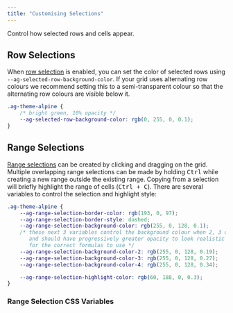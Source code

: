 ```yaml
---
title: "Customising Selections"
---
```


Control how selected rows and cells appear.

## Row Selections

When [row selection](/row-selection/) is enabled, you can set the color of selected rows using `--ag-selected-row-background-color`. If your grid uses alternating row colours we recommend setting this to a semi-transparent colour so that the alternating row colours are visible below it.

```css
.ag-theme-alpine {
    /* bright green, 10% opacity */
    --ag-selected-row-background-color: rgb(0, 255, 0, 0.1);
}
```

<grid-example title='Custom Row Selection Colour' name='custom-row-selection-color' type='generated' options='{ "exampleHeight": 450 }'></grid-example>

## Range Selections

[Range selections](/range-selection/) can be created by clicking and dragging on the grid. Multiple overlapping range selections can be made by holding <kbd>Ctrl</kbd> while creating a new range outside the existing range. Copying from a selection will briefly highlight the range of cells (<kbd>Ctrl + C</kbd>). There are several variables to control the selection and highlight style:

```css
.ag-theme-alpine {
    --ag-range-selection-border-color: rgb(193, 0, 97);
    --ag-range-selection-border-style: dashed;
    --ag-range-selection-background-color: rgb(255, 0, 128, 0.1);
    /* these next 3 variables control the background colour when 2, 3 or 4+ ranges overlap,
       and should have progressively greater opacity to look realistic - see the docs below
       for the correct formulas to use */
    --ag-range-selection-background-color-2: rgb(255, 0, 128, 0.19);
    --ag-range-selection-background-color-3: rgb(255, 0, 128, 0.27);
    --ag-range-selection-background-color-4: rgb(255, 0, 128, 0.34);

    --ag-range-selection-highlight-color: rgb(60, 188, 0, 0.3);
}
```

<grid-example title='Custom Range Selection Style' name='custom-range-selection-style' type='generated'  options='{ "enterprise": true, "modules": ["clientside", "range", "menu", "clipboard"] }'></grid-example>

### Range Selection CSS Variables

<api-documentation source='global-style-customisation-variables/resources/variables.json' section='variables' names='["--ag-range-selection-border-color", "--ag-range-selection-border-style", "--ag-range-selection-background-color", "--ag-range-selection-background-color-2", "--ag-range-selection-background-color-3", "--ag-range-selection-background-color-4", "--ag-range-selection-highlight-color", "--ag-range-selection-chart-category-background-color", "--ag-range-selection-chart-background-color"]' config='{"maxLeftColumnWidth": 35, "hideHeader": true}'></api-documentation>
